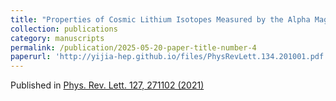 ```yaml
---
title: "Properties of Cosmic Lithium Isotopes Measured by the Alpha Magnetic Spectrometer"
collection: publications
category: manuscripts
permalink: /publication/2025-05-20-paper-title-number-4
paperurl: 'http://yijia-hep.github.io/files/PhysRevLett.134.201001.pdf'
---
```

Published in [Phys. Rev. Lett. 127, 271102 (2021)](https://doi.org/10.1103/PhysRevLett.127.271102) 

